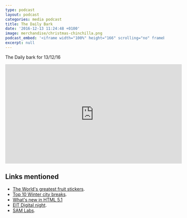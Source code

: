 ```yaml
---
type: podcast
layout: podcast
categories: media podcast
title: The Daily Bark
date: '2016-12-13 11:24:48 +0100'
image: merchandise/christmas-chinchilla.png
podcast_embed: '<iframe width="100%" height="166" scrolling="no" frameborder="no" src="https://w.soundcloud.com/player/?url=https%3A//api.soundcloud.com/tracks/297664190&amp;color=ff5500&amp;auto_play=false&amp;hide_related=false&amp;show_comments=true&amp;show_user=true&amp;show_reposts=false"></iframe>'
excerpt: null
---
```


The Daily bark for 13/12/16

<iframe width="560" height="315" src="https://www.youtube.com/embed/_NTqBCkX6RE" frameborder="0" allowfullscreen="">
</iframe>

## Links mentioned

- [The World's greatest fruit stickers](https://www.theguardian.com/artanddesign/gallery/2016/dec/12/worlds-greatest-fruit-stickers-kelly-angood-graphic-design-in-pictures).
- [Top 10 Winter city breaks](https://www.theguardian.com/travel/2016/dec/10/top-10-winter-city-breaks-in-europe-zagreb-ljubljana-tromso).
- [What's new in HTML 5.1](https://www.sitepoint.com/whats-new-in-html-5-1/)
- [EIT Digital night](https://www.eventbrite.com/e/eit-digital-challenge-ignition-night-2016-tickets-29214940674#).
- [SAM Labs](https://www.samlabs.com/).
